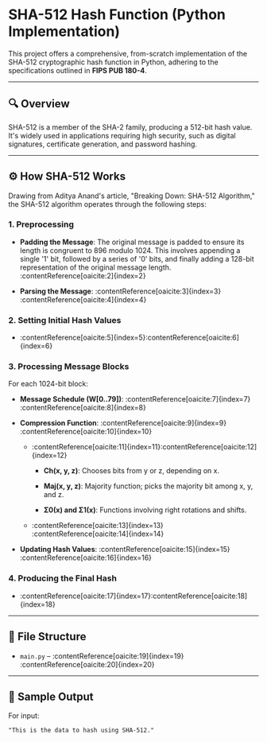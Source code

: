 # SHA-512 Hash Function (Python Implementation)

This project offers a comprehensive, from-scratch implementation of the SHA-512 cryptographic hash function in Python, adhering to the specifications outlined in **FIPS PUB 180-4**.

---

## 🔍 Overview

SHA-512 is a member of the SHA-2 family, producing a 512-bit hash value. It's widely used in applications requiring high security, such as digital signatures, certificate generation, and password hashing.

---

## ⚙️ How SHA-512 Works

Drawing from Aditya Anand's article, "Breaking Down: SHA-512 Algorithm," the SHA-512 algorithm operates through the following steps:

### 1. **Preprocessing**

- **Padding the Message**: The original message is padded to ensure its length is congruent to 896 modulo 1024. This involves appending a single '1' bit, followed by a series of '0' bits, and finally adding a 128-bit representation of the original message length.&#8203;:contentReference[oaicite:2]{index=2}

- **Parsing the Message**: :contentReference[oaicite:3]{index=3}&#8203;:contentReference[oaicite:4]{index=4}

### 2. **Setting Initial Hash Values**

- :contentReference[oaicite:5]{index=5}&#8203;:contentReference[oaicite:6]{index=6}

### 3. **Processing Message Blocks**

For each 1024-bit block:

- **Message Schedule (W[0..79])**: :contentReference[oaicite:7]{index=7}&#8203;:contentReference[oaicite:8]{index=8}

- **Compression Function**: :contentReference[oaicite:9]{index=9}&#8203;:contentReference[oaicite:10]{index=10}

  - :contentReference[oaicite:11]{index=11}&#8203;:contentReference[oaicite:12]{index=12}

    - **Ch(x, y, z)**: Chooses bits from y or z, depending on x.

    - **Maj(x, y, z)**: Majority function; picks the majority bit among x, y, and z.

    - **Σ0(x) and Σ1(x)**: Functions involving right rotations and shifts.

  - :contentReference[oaicite:13]{index=13}&#8203;:contentReference[oaicite:14]{index=14}

- **Updating Hash Values**: :contentReference[oaicite:15]{index=15}&#8203;:contentReference[oaicite:16]{index=16}

### 4. **Producing the Final Hash**

- :contentReference[oaicite:17]{index=17}&#8203;:contentReference[oaicite:18]{index=18}

---

## 📁 File Structure

- `main.py` – :contentReference[oaicite:19]{index=19}&#8203;:contentReference[oaicite:20]{index=20}

---

## 🧪 Sample Output

For input:

```plaintext
"This is the data to hash using SHA-512."
